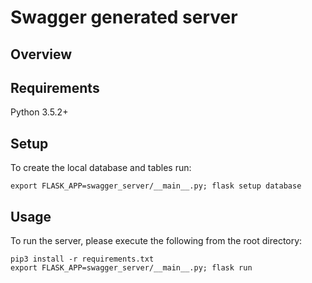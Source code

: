 # Swagger generated server

## Overview


## Requirements
Python 3.5.2+

## Setup

To create the local database and tables run:
```
export FLASK_APP=swagger_server/__main__.py; flask setup database
```

## Usage
To run the server, please execute the following from the root directory:

```
pip3 install -r requirements.txt
export FLASK_APP=swagger_server/__main__.py; flask run
```
```